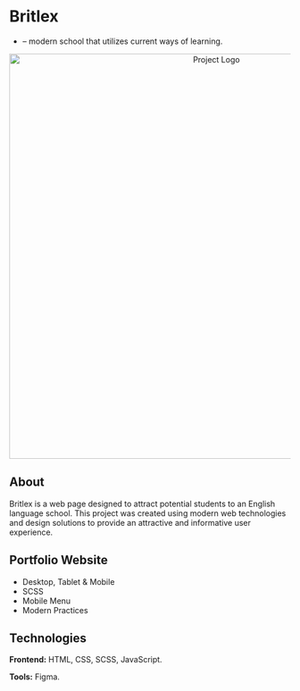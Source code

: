 # Britlex
- &ndash; modern school that utilizes current ways of learning.

<p align="center">
      <img src="https://i.ibb.co/TWWBRKh/Cover.png" alt="Project Logo" width="726">
</p>

## About

Britlex is a web page designed to attract potential students to an English language school. This project was created using modern web technologies and design solutions to provide an attractive and informative user experience.

## Portfolio Website

- Desktop, Tablet & Mobile
- SCSS
- Mobile Menu
- Modern Practices

## Technologies

**Frontend:** HTML, CSS, SCSS, JavaScript.

**Tools:** Figma.
